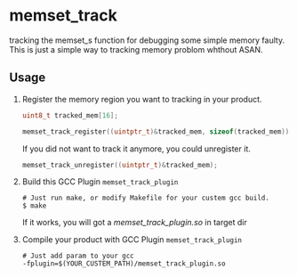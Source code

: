 # memset_track
tracking the memset_s function for debugging some simple memory faulty. This is just a simple way to tracking memory problom whthout ASAN.

## Usage

1. Register the memory region you want to tracking in your product.
   ```c
   uint8_t tracked_mem[16];

   memset_track_register((uintptr_t)&tracked_mem, sizeof(tracked_mem));
   ```
   
   If you did not want to track it anymore, you could unregister it.

   ```c
   memset_track_unregister((uintptr_t)&tracked_mem);
   ```

2. Build this GCC Plugin `memset_track_plugin`
   
   ```shell
   # Just run make, or modify Makefile for your custem gcc build.
   $ make
   ```
   If it works, you will got a *memset_track_plugin.so* in target dir 

3. Compile your product with GCC Plugin `memset_track_plugin`
   
   ```
   # Just add param to your gcc
   -fplugin=$(YOUR_CUSTEM_PATH)/memset_track_plugin.so
   ```